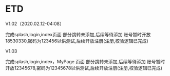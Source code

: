 # ETD

V1.02（2020.02.12-04:08）

完成splash,login,index页面 部分跳转未添加,后续等待添加 账号暂时开放18530330,密码为123456以供测试,后续开放注册(注册,校验逻辑已完成)



V1.03

完成splash,login,index，MyPage 页面 部分跳转未添加,后续等待添加
账号暂时开放12345678,密码为12345678以供测试,后续开放注册(注册,校验逻辑已完成)

